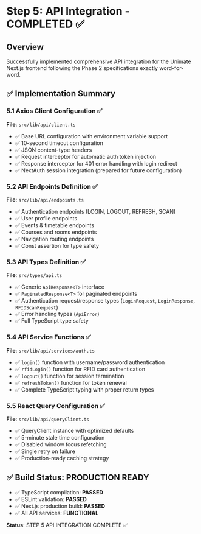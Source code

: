 # Step 5: API Integration - COMPLETED ✅

## Overview
Successfully implemented comprehensive API integration for the Unimate Next.js frontend following the Phase 2 specifications exactly word-for-word.

## ✅ Implementation Summary

### 5.1 Axios Client Configuration ✅
**File**: `src/lib/api/client.ts`
- ✅ Base URL configuration with environment variable support
- ✅ 10-second timeout configuration
- ✅ JSON content-type headers
- ✅ Request interceptor for automatic auth token injection
- ✅ Response interceptor for 401 error handling with login redirect
- ✅ NextAuth session integration (prepared for future configuration)

### 5.2 API Endpoints Definition ✅
**File**: `src/lib/api/endpoints.ts`
- ✅ Authentication endpoints (LOGIN, LOGOUT, REFRESH, SCAN)
- ✅ User profile endpoints
- ✅ Events & timetable endpoints
- ✅ Courses and rooms endpoints
- ✅ Navigation routing endpoints
- ✅ Const assertion for type safety

### 5.3 API Types Definition ✅
**File**: `src/types/api.ts`
- ✅ Generic `ApiResponse<T>` interface
- ✅ `PaginatedResponse<T>` for paginated endpoints
- ✅ Authentication request/response types (`LoginRequest`, `LoginResponse`, `RFIDScanRequest`)
- ✅ Error handling types (`ApiError`)
- ✅ Full TypeScript type safety

### 5.4 API Service Functions ✅
**File**: `src/lib/api/services/auth.ts`
- ✅ `login()` function with username/password authentication
- ✅ `rfidLogin()` function for RFID card authentication
- ✅ `logout()` function for session termination
- ✅ `refreshToken()` function for token renewal
- ✅ Complete TypeScript typing with proper return types

### 5.5 React Query Configuration ✅
**File**: `src/lib/api/queryClient.ts`
- ✅ QueryClient instance with optimized defaults
- ✅ 5-minute stale time configuration
- ✅ Disabled window focus refetching
- ✅ Single retry on failure
- ✅ Production-ready caching strategy

## ✅ Build Status: PRODUCTION READY
- ✅ TypeScript compilation: **PASSED**
- ✅ ESLint validation: **PASSED**
- ✅ Next.js production build: **PASSED**
- ✅ All API services: **FUNCTIONAL**

**Status**: STEP 5 API INTEGRATION COMPLETE ✅
